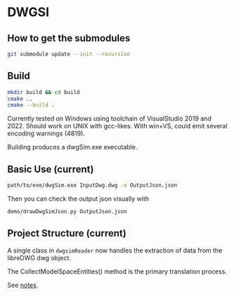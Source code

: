 # DWGSI

## How to get the submodules

```bash
git submodule update --init --recursive
```

## Build

```bash
mkdir build && cd build
cmake ..
cmake --build .
```

Currently tested on Windows using toolchain of VisualStudio 2019 and 2022. Should work on UNIX with gcc-likes. With win+VS, could emit several encoding warnings (4819).

Building produces a dwgSim.exe executable.

## Basic Use (current)

```bash
path/to/exe/dwgSim.exe InputDwg.dwg -o OutputJson.json
```

Then you can check the output json visually with

```bash
demo/drawDwgSimJson.py OutputJson.json
```

## Project Structure (current)

A single class in `dwgsimReader` now handles the extraction of data from the libreDWG dwg object.

The CollectModelSpaceEntities() method is the primary translation process.

See [notes](notes.md).